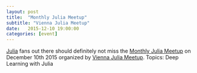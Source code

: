 ```yaml
---
layout: post
title:  "Monthly Julia Meetup"
subtitle: "Vienna Julia Meetup"
date:   2015-12-10 19:00:00
categories: [event]
---
```


[Julia][julia] fans out there should definitely not miss the [Monthly Julia Meetup][meetup-event] on December 10th 2015 organized by [Vienna Julia Meetup][meetup]. Topics: Deep Learning with Julia

[julia]: http://julialang.org/
[meetup]: http://www.meetup.com/de/Vienna-Julia-Meetup/
[meetup-event]: http://www.meetup.com/de/Vienna-Julia-Meetup/events/226560922/
